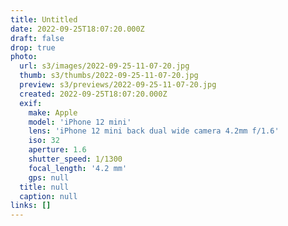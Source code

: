 ```yaml
---
title: Untitled
date: 2022-09-25T18:07:20.000Z
draft: false
drop: true
photo:
  url: s3/images/2022-09-25-11-07-20.jpg
  thumb: s3/thumbs/2022-09-25-11-07-20.jpg
  preview: s3/previews/2022-09-25-11-07-20.jpg
  created: 2022-09-25T18:07:20.000Z
  exif:
    make: Apple
    model: 'iPhone 12 mini'
    lens: 'iPhone 12 mini back dual wide camera 4.2mm f/1.6'
    iso: 32
    aperture: 1.6
    shutter_speed: 1/1300
    focal_length: '4.2 mm'
    gps: null
  title: null
  caption: null
links: []
---
```

